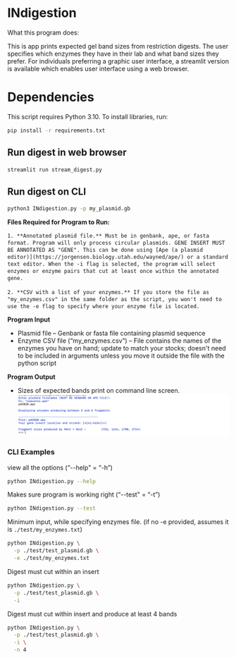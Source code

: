 # INdigestion

What this program does:

This is app prints expected gel band sizes from restriction digests. The user specifies which enzymes they have in their lab and what band sizes they prefer. For individuals preferring a graphic user interface, a streamlit version is available which enables user interface using a web browser. 

# Dependencies

This script requires Python 3.10. To install libraries, run:

```sh
pip install -r requirements.txt
```

## Run digest in web browser

```sh
streamlit run stream_digest.py
```


## Run digest on CLI

```sh
python3 INdigestion.py -p my_plasmid.gb
```

**Files Required for Program to Run:**

    1. **Annotated plasmid file.** Must be in genbank, ape, or fasta format. Program will only process circular plasmids. GENE INSERT MUST BE ANNOTATED AS "GENE". This can be done using [Ape (a plasmid editor)](https://jorgensen.biology.utah.edu/wayned/ape/) or a standard text editor. When the -i flag is selected, the program will select enzymes or enzyme pairs that cut at least once within the annotated gene. 
    
    2. **CSV with a list of your enzymes.** If you store the file as "my_enzymes.csv" in the same folder as the script, you won't need to use the -e flag to specify where your enzyme file is located. 


**Program Input**

- Plasmid file – Genbank or fasta file containing plasmid sequence
- Enzyme CSV file (“my_enzymes.csv”) – File contains the names of the enzymes you have on hand; update to match your stocks; doesn't need to be included in arguments unless you move it outside the file with the python script


**Program Output**

- Sizes of expected bands print on command line screen. 
![indigestion_input_output.jpeg](https://raw.githubusercontent.com/amcrabtree/INdigestion/master/images/indigestion_input_output.jpeg)


### CLI Examples

view all the options (“--help" = “-h”)
```sh
python INdigestion.py --help
```

Makes sure program is working right (“--test" = “-t”)
```sh
python INdigestion.py --test	
```

Minimum input, while specifying enzymes file. (if no -e provided, assumes it is `./test/my_enzymes.txt`)
```sh
python INdigestion.py \
  -p ./test/test_plasmid.gb \
  -e ./test/my_enzymes.txt
```

Digest must cut within an insert
```sh
python INdigestion.py \
  -p ./test/test_plasmid.gb \
  -i	
```

Digest must cut within insert and produce at least 4 bands
```sh
python INdigestion.py \
  -p ./test/test_plasmid.gb \
  -i \
  -n 4
```
